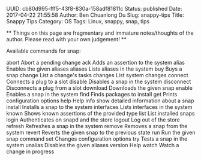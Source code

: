 UUID: cb80d995-fff5-43f8-830a-158adf81811c
Status: published
Date: 2017-04-22 21:55:58
Author: Ben Chuanlong Du
Slug: snappy-tips
Title: Snappy Tips
Category: OS
Tags: Linux, snappy, snap, tips

**
Things on this page are
fragmentary and immature notes/thoughts of the author.
Please read with your own judgement!
**

Available commands for snap:

abort       Abort a pending change
ack         Adds an assertion to the system
alias       Enables the given aliases
aliases     Lists aliases in the system
buy         Buys a snap
change      List a change's tasks
changes     List system changes
connect     Connects a plug to a slot
disable     Disables a snap in the system
disconnect  Disconnects a plug from a slot
download    Downloads the given snap
enable      Enables a snap in the system
find        Finds packages to install
get         Prints configuration options
help        Help
info        show detailed information about a snap
install     Installs a snap to the system
interfaces  Lists interfaces in the system
known       Shows known assertions of the provided type
list        List installed snaps
login       Authenticates on snapd and the store
logout      Log out of the store
refresh     Refreshes a snap in the system
remove      Removes a snap from the system
revert      Reverts the given snap to the previous state
run         Run the given snap command
set         Changes configuration options
try         Tests a snap in the system
unalias     Disables the given aliases
version     Help
watch       Watch a change in progress

